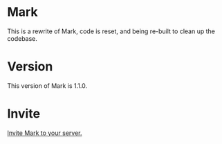 # Mark
This is a rewrite of Mark, code is reset, and being re-built to clean up the codebase.
# Version
This version of Mark is 1.1.0.
# Invite
[Invite Mark to your server.](https://discordapp.com/api/oauth2/authorize?client_id=685593266074550374&permissions=8&scope=bot)
